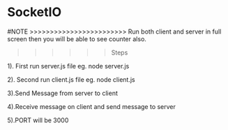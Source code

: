 # SocketIO
#NOTE >>>>>>>>>>>>>>>>>>>>>>>> Run both client and server in full screen then you will be able to see counter also.

>>>>>>Steps  


1). First run server.js file
eg. node server.js


2). Second run client.js file
eg. node client.js



3).Send Message from server to client


4).Receive message on client and send message to server

5).PORT will be 3000
